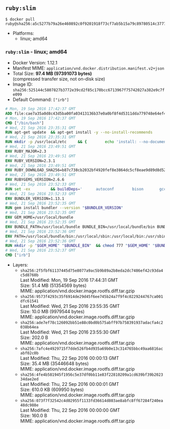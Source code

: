 ## `ruby:slim`

```console
$ docker pull ruby@sha256:a5c5277b79a26e460892c0f9201918f73cf7ab5b15a79c89780514c377700c46
```

-	Platforms:
	-	linux; amd64

### `ruby:slim` - linux; amd64

-	Docker Version: 1.12.1
-	Manifest MIME: `application/vnd.docker.distribution.manifest.v2+json`
-	Total Size: **97.4 MB (97391073 bytes)**  
	(compressed transfer size, not on-disk size)
-	Image ID: `sha256:525144c5807827b3772e39cd2f85c170bcc6713967f75742027a382e9c7fe099`
-	Default Command: `["irb"]`

```dockerfile
# Mon, 19 Sep 2016 17:42:37 GMT
ADD file:cae7a35a0d8c43d5ba00fa03413136b37e0a0bf8f4d5311dda779748e64ef425 in / 
# Mon, 19 Sep 2016 17:42:37 GMT
CMD ["/bin/bash"]
# Wed, 21 Sep 2016 23:35:31 GMT
RUN apt-get update 	&& apt-get install -y --no-install-recommends 		bzip2 		ca-certificates 		libffi-dev 		libgdbm3 		libssl-dev 		libyaml-dev 		procps 		zlib1g-dev 	&& rm -rf /var/lib/apt/lists/*
# Wed, 21 Sep 2016 23:35:31 GMT
RUN mkdir -p /usr/local/etc 	&& { 		echo 'install: --no-document'; 		echo 'update: --no-document'; 	} >> /usr/local/etc/gemrc
# Wed, 21 Sep 2016 23:49:51 GMT
ENV RUBY_MAJOR=2.3
# Wed, 21 Sep 2016 23:49:51 GMT
ENV RUBY_VERSION=2.3.1
# Wed, 21 Sep 2016 23:49:51 GMT
ENV RUBY_DOWNLOAD_SHA256=b87c738cb2032bf4920fef8e3864dc5cf8eae9d89d8d523ce0236945c5797dcd
# Wed, 21 Sep 2016 23:49:51 GMT
ENV RUBYGEMS_VERSION=2.6.6
# Wed, 21 Sep 2016 23:52:33 GMT
RUN set -ex 		&& buildDeps=' 		autoconf 		bison 		gcc 		libbz2-dev 		libgdbm-dev 		libglib2.0-dev 		libncurses-dev 		libreadline-dev 		libxml2-dev 		libxslt-dev 		make 		ruby 		wget 	' 	&& apt-get update 	&& apt-get install -y --no-install-recommends $buildDeps 	&& rm -rf /var/lib/apt/lists/* 		&& wget -O ruby.tar.gz "https://cache.ruby-lang.org/pub/ruby/$RUBY_MAJOR/ruby-$RUBY_VERSION.tar.gz" 	&& echo "$RUBY_DOWNLOAD_SHA256 *ruby.tar.gz" | sha256sum -c - 		&& mkdir -p /usr/src/ruby 	&& tar -xzf ruby.tar.gz -C /usr/src/ruby --strip-components=1 	&& rm ruby.tar.gz 		&& cd /usr/src/ruby 		&& { 		echo '#define ENABLE_PATH_CHECK 0'; 		echo; 		cat file.c; 	} > file.c.new 	&& mv file.c.new file.c 		&& autoconf 	&& ./configure --disable-install-doc 	&& make -j"$(nproc)" 	&& make install 		&& apt-get purge -y --auto-remove $buildDeps 	&& cd / 	&& rm -r /usr/src/ruby 		&& gem update --system "$RUBYGEMS_VERSION"
# Wed, 21 Sep 2016 23:52:33 GMT
ENV BUNDLER_VERSION=1.13.1
# Wed, 21 Sep 2016 23:52:35 GMT
RUN gem install bundler --version "$BUNDLER_VERSION"
# Wed, 21 Sep 2016 23:52:35 GMT
ENV GEM_HOME=/usr/local/bundle
# Wed, 21 Sep 2016 23:52:35 GMT
ENV BUNDLE_PATH=/usr/local/bundle BUNDLE_BIN=/usr/local/bundle/bin BUNDLE_SILENCE_ROOT_WARNING=1 BUNDLE_APP_CONFIG=/usr/local/bundle
# Wed, 21 Sep 2016 23:52:36 GMT
ENV PATH=/usr/local/bundle/bin:/usr/local/sbin:/usr/local/bin:/usr/sbin:/usr/bin:/sbin:/bin
# Wed, 21 Sep 2016 23:52:36 GMT
RUN mkdir -p "$GEM_HOME" "$BUNDLE_BIN" 	&& chmod 777 "$GEM_HOME" "$BUNDLE_BIN"
# Wed, 21 Sep 2016 23:52:37 GMT
CMD ["irb"]
```

-	Layers:
	-	`sha256:2f5fbf61137445d75e8077a9ac5b9b89a2b8eda2dc7486ef42c93da4c5d8760b`  
		Last Modified: Mon, 19 Sep 2016 17:44:31 GMT  
		Size: 51.4 MB (51354569 bytes)  
		MIME: application/vnd.docker.image.rootfs.diff.tar.gzip
	-	`sha256:9573f4293c35f6914de29d45f6ee745b24a7f9f4c0229244767ca001dfc61541`  
		Last Modified: Wed, 21 Sep 2016 23:55:35 GMT  
		Size: 10.0 MB (9979544 bytes)  
		MIME: application/vnd.docker.image.rootfs.diff.tar.gzip
	-	`sha256:ade7ef78c126092bb51e88c0bd0b575abff97b758391937adacfa4c2038b64ea`  
		Last Modified: Wed, 21 Sep 2016 23:55:30 GMT  
		Size: 202.0 B  
		MIME: application/vnd.docker.image.rootfs.diff.tar.gzip
	-	`sha256:7afc4e4929715f7dde526fb4d935a69b0e13c314765bbc49aa6816acabf02c0b`  
		Last Modified: Thu, 22 Sep 2016 00:00:13 GMT  
		Size: 35.4 MB (35446648 bytes)  
		MIME: application/vnd.docker.image.rootfs.diff.tar.gzip
	-	`sha256:4fe4b581945f1956c5e37df0bb11e83f22810209a1cd639bf39b202334dae2ed`  
		Last Modified: Thu, 22 Sep 2016 00:00:01 GMT  
		Size: 610.0 KB (609950 bytes)  
		MIME: application/vnd.docker.image.rootfs.diff.tar.gzip
	-	`sha256:073f7f32542c4d02955f1133fd36614d803ae8abfc8ff67284f240ea48dc988e`  
		Last Modified: Thu, 22 Sep 2016 00:00:00 GMT  
		Size: 160.0 B  
		MIME: application/vnd.docker.image.rootfs.diff.tar.gzip
